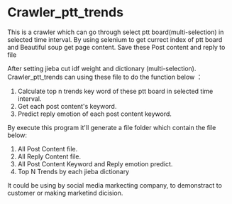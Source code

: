 # Crawler_ptt_trends

This is a crawler which can go through select ptt board(multi-selection) in selected time interval.
By using selenium to get currect index of ptt board and Beautiful soup get page content.
Save these Post content and reply to file

After setting jieba cut idf weight and dictionary (multi-selection).
Crawler_ptt_trends can using these file to do the function below ：
  1. Calculate top n trends key word of these ptt board in selected time interval.
  2. Get each post content's keyword.
  3. Predict reply emotion of each post content keyword.

By execute this program it'll generate a file folder which contain the file below:
  1. All Post Content file.
  2. All Reply Content file.
  3. All Post Content Keyword and Reply emotion predict.
  4. Top N Trends by each jieba dictionary

It could be using by social media markecting company, to demonstract to customer or making marketind dicision.
